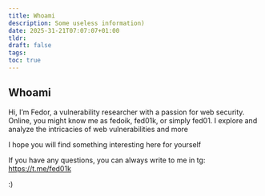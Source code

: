 ```yaml
---
title: Whoami
description: Some useless information)
date: 2025-31-21T07:07:07+01:00
tldr: 
draft: false
tags: 
toc: true
---
```


## Whoami

Hi, I’m Fedor, a vulnerability researcher with a passion for web security. Online, you might know me as fedoik, fed01k, or simply fed01. I explore and analyze the intricacies of web vulnerabilities and more

 I hope you will find something interesting here for yourself

If you have any questions, you can always write to me in tg: https://t.me/fed01k

:)
